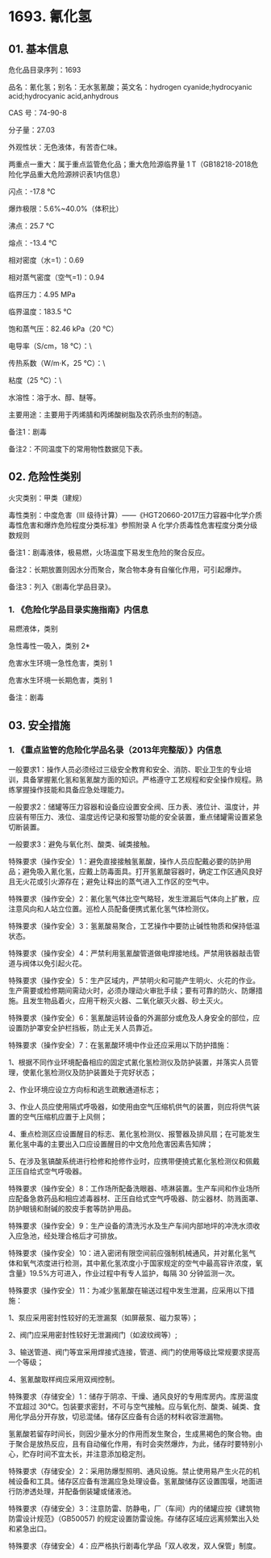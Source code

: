 # 1693. 氰化氢

## 01. 基本信息

危化品目录序列：1693

品名：氰化氢；别名：无水氢氰酸；英文名：hydrogen cyanide;hydrocyanic acid;hydrocyanic acid,anhydrous

CAS 号：74-90-8

分子量：27.03

外观性状：无色液体，有苦杏仁味。

两重点一重大：属于重点监管危化品；重大危险源临界量 1 T（GB18218-2018危险化学品重大危险源辨识表1内信息）

闪点：-17.8 ℃

爆炸极限：5.6%~40.0%（体积比）

沸点：25.7 ℃

熔点：-13.4 ℃

相对密度（水=1）：0.69

相对蒸气密度（空气=1)：0.94

临界压力：4.95 MPa

临界温度：183.5 ℃

饱和蒸气压：82.46 kPa（20 ℃）

电导率（S/cm，18 ℃）：\

传热系数（W/m·K，25 ℃）：\

粘度（25 ℃）：\

水溶性：溶于水、醇、醚等。

主要用途：主要用于丙烯腈和丙烯酸树脂及农药杀虫剂的制造。

备注1：剧毒

备注2：不同温度下的常用物性数据见下表。

## 02. 危险性类别

火灾类别：甲类（建规）

毒性类别：中度危害（Ⅲ 级待计算）——《HGT20660-2017压力容器中化学介质毒性危害和爆炸危险程度分类标准》参照附录 A 化学介质毒性危害程度分类分级数规则

备注1：剧毒液体，极易燃，火场温度下易发生危险的聚合反应。

备注2：长期放置则因水分而聚合，聚合物本身有自催化作用，可引起爆炸。

备注3：列入《剧毒化学品目录》。

### 1. 《危险化学品目录实施指南》内信息

易燃液体，类别

急性毒性一吸入，类别 2* 

危害水生环境一急性危害，类别 1 

危害水生环境一长期危害，类别 1

备注：剧毒

## 03. 安全措施

### 1. 《重点监管的危险化学品名录（2013年完整版）》内信息

一般要求1：操作人员必须经过三级安全教育和安全、消防、职业卫生的专业培训，具备掌握氰化氢和氢氰酸方面的知识。严格遵守工艺规程和安全操作规程。熟练掌握操作技能和具备应急处理能力。

一般要求2：储罐等压力容器和设备应设置安全阀、压カ表、液位计、温度计，并应装有带压力、液位、温度远传记录和报警功能的安全装置，重点储罐需设置紧急切断装置。

一般要求3：避免与氧化剂、酸类、碱类接触。

特殊要求（操作安全）1：避免直接接触氢氰酸，操作人员应配戴必要的防护用品；避免吸入氰化氢，应戴上防毒面具。打开氢氰酸容器时，确定工作区通风良好且无火花或引火源存在；避免让释出的蒸气进入工作区的空气中。

特殊要求（操作安全）2：氰化氢气体比空气略轻，发生泄漏后气体向上扩散，应注意风向和人站立位置。巡检人员配备便携式氰化氢气体检测仪。

特殊要求（操作安全）3：氢氰酸易聚合，工艺操作中要防止碱性物质和保持低温状态。

特殊要求（操作安全）4：严禁利用氢氰酸管道做电焊接地线。严禁用铁器敲击管道与阀体以免引起火花。

特殊要求（操作安全）5：生产区域内，严禁明火和可能产生明火、火花的作业。生产需要或检修期间需动火时，必须办理动火审批手续；要有可靠的防火、防爆措施。且发生物品着火，应用干粉灭火器、二氧化碳灭火器、砂土灭火。

特殊要求（操作安全）6：氢氰酸运转设备的外漏部分或危及人身安全的部位，应设置防护罩安全护栏挡板，防止无关人员靠近。

特殊要求（操作安全）7：在氢氰酸环境中作业还应采用以下防护措施：

1、根据不同作业环境配备相应的固定式氰化氢检测仪及防护装置，并落实人员管理，使氰化氢检测仪及防护装置处于完好状态；

2、作业环境应设立方向标和逃生疏散通道标志；

3、作业人员应使用隔式呼吸器，如使用由空气压缩机供气的装置，则应将供气装置的空气压缩机应置于上风侧；

4、重点检测区应设置醒目的标志、氰化氢检测仪、报警器及排风扇；在可能发生氰化氢中毒的主要出入口应设置醒目的中文危险危害因素告知牌；

5、在涉及氢镐酸系统进行检修和抢修作业时，应携带便撓式氰化氢检测仪和佩戴正压自给式空气呼吸器。

特殊要求（操作安全）8：工作场所配备洗眼器、啧淋装置。生产车间和作业场所应配备急救药品和相应滤毒器材、正压自给式空气呼吸器、防尘器材、防溅面罩、防护眼镜和耐碱的胶皮手套等防护用品。

特殊要求（操作安全）9：生产设备的清洗污水及生产车间内部地坪的冲洗水须收入应急池，经处理合格后才可排放。

特殊要求（操作安全）10：进入密闭有限空间前应强制机械通风，并对氰化氢气体和氧气浓度进行检测，其中氰化氢浓度小于国家规定的空气中最高容许浓度，氧含量》19.5%方可进入，作业过程中有专人监护，每隔 30 分钟监测一次。

特殊要求（操作安全）11：为减少氢氰酸在输送过程中发生泄漏，应采用以下措施：

1、泵应采用密封性较好的无泄漏泵（如屏蔽泵、磁力泵等）；

2、阀门应采用密封性较好无泄漏阀门（如波纹阀等）;

3、输送管道、阀门等宜采用焊接式连接，管道、阀门的使用等级比常规要求提高一个等级；

4、氢氰酸取样阀应采用双阀控制。

特殊要求（存储安全）1：储存于阴凉、干燥、通风良好的专用库房内。库房温度不宜超过 30℃。包装要求密封，不可与空气接触。应与氧化剂、酸类、碱类、食用化学品分开存放，切忌混储。储存区应备有合适的材料收容泄漏物。

氢氰酸若留存时间长，则因少量水分的作用而发生聚合，生成黑褐色的聚合物。由于聚合是放热反应，且有自动催化作用，有时会突然爆炸，为此，储存时要特别小心，贮存时间不宜太长，并注意添加稳定剂。

特殊要求（存储安全）2：采用防爆型照明、通风设施。禁止使用易产生火花的机械设备和工具。储存区应备有泄漏应急处理设备。氢氰酸储存区设置围堰，地面进行防渗透处理，并配备倒装罐或储液池。

特殊要求（存储安全）3：注意防雷、防静电，厂（车间）内的储罐应按《建筑物防雷设计规范》（GB50057) 的规定设置防雷设施。存储存区域应远离频繁出入处和紧急出口。

特殊要求（存储安全）4：应严格执行剧毒化学品「双人收发，双人保管」制度。

